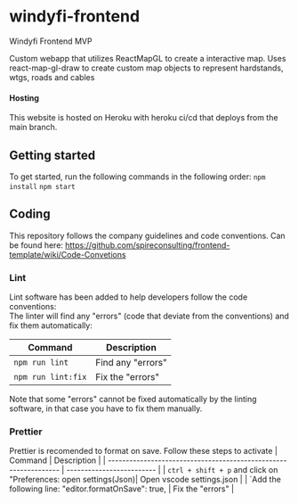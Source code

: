 # windyfi-frontend

Windyfi Frontend MVP

Custom webapp that utilizes ReactMapGL to create a interactive map.
Uses react-map-gl-draw to create custom map objects to represent hardstands, wtgs, roads and cables

#### Hosting

This website is hosted on Heroku with heroku ci/cd that deploys from the main branch.

## Getting started

To get started, run the following commands in the following order: 
`npm install`
`npm start`

<!-- | Command                                                         | Description               |
| --------------------------------------------------------------- | ------------------------- |
| `git clone git@github.com:spireconsulting/windify-frontend.git` | clone project             |
| `cd windify_frontend`                                           | navigate into root folder |
| `npm install`                                                   | install dependencies      |
| `Create a file called .env and add provided file content`       | Ask fredrik for content   |
| `npm start`                                                     | run project in browser    | -->

## Coding

This repository follows the company guidelines and code conventions. Can be found here: https://github.com/spireconsulting/frontend-template/wiki/Code-Convetions

### Lint

Lint software has been added to help developers follow the code conventions: <br />
The linter will find any "errors" (code that deviate from the conventions) and fix them automatically:

| Command            | Description       |
| ------------------ | ----------------- |
| `npm run lint`     | Find any "errors" |
| `npm run lint:fix` | Fix the "errors"  |

Note that some "errors" cannot be fixed automatically by the linting software, in that case you have to fix them manually.

### Prettier

Prettier is recomended to format on save. Follow these steps to activate
| Command | Description |
| ---------------------------------------------------------------- | ------------------------- |
| `ctrl + shift + p` and click on "Preferences: open settings(Json)| Open vscode settings.json |
| `Add the following line: "editor.formatOnSave": true, | Fix the "errors" |
